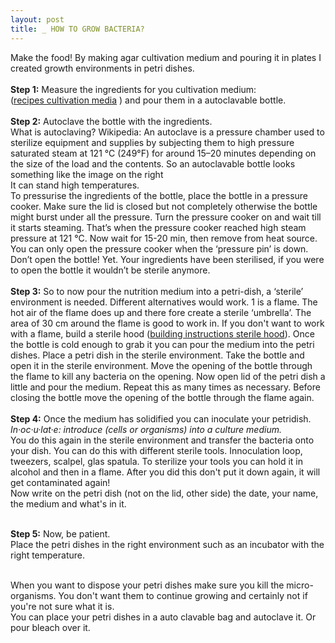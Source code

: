 ```yaml
---
layout: post
title: _ HOW TO GROW BACTERIA?
---
```


Make the food! By making agar cultivation medium and pouring it in plates I created growth environments in petri dishes.<br><br>
<b>Step 1:</b> Measure the ingredients for you cultivation medium: <br>(<a href="http://biohackacademy.github.io/biofactory/annex/cultivation-media/">recipes cultivation media</a> ) and pour them in a autoclavable bottle.<br><br>
<b>Step 2:</b> Autoclave the bottle with the ingredients.<br> What is autoclaving? Wikipedia: An autoclave is a pressure chamber used to sterilize equipment and supplies by subjecting them to high pressure saturated steam at 121 °C (249°F) for around 15–20 minutes depending on the size of the load and the contents.<img src="http://www.camlab.co.uk/images/thumbs/0009172.gif" alt="" style="float:right;" padding="10px"/> 
So an autoclavable bottle looks something like the image on the right<br>
It can stand high temperatures. <br>To pressurise the ingredients of the bottle, place the bottle in a pressure cooker. Make sure the lid is closed but not completely otherwise the bottle might burst under all the pressure. Turn the pressure cooker on and wait till it starts steaming. That’s when the pressure cooker reached high steam pressure at 121 °C. Now wait for 15-20 min, then remove from heat source. You can only open the pressure cooker when the ‘pressure pin’ is down. Don’t open the bottle! Yet. Your ingredients have been sterilised, if you were to open the bottle it wouldn’t be sterile anymore.<br><br><img src="http://tamarahoogeweegen.com/airflow6.jpg" alt="" style="float:left;" padding="10px"/> 
<b>Step 3:</b>  So to now pour the nutrition medium into a petri-dish, a ‘sterile’ environment is needed. Different alternatives would work. 1 is a flame. The hot air of the flame does up and there fore create a sterile ‘umbrella’. The area of 30 cm around the flame is good to work in. 
If you don't want to work with a flame, build a sterile hood (<a href="http://biohackacademy.github.io/biofactory/class/4-sterile-hood/">building instructions sterile hood</a>).
Once the bottle is cold enough to grab it you can pour the medium into the petri dishes. Place a petri dish in the sterile environment. Take the bottle and open it in the sterile environment. Move the opening of the bottle through the flame to kill any bacteria on the opening. Now open lid of the petri dish a little and pour the medium. Repeat this as many times as necessary. Before closing the bottle move the opening of the bottle through the flame again.
<br><br>
<b>Step 4:</b>  Once the medium has solidified you can inoculate your petridish. <br><i> In·oc·u·lat·e: introduce (cells or organisms) into a culture medium.</i><br>
You do this again in the sterile environment and transfer the bacteria onto your dish. You can do this with different sterile tools. Innoculation loop, tweezers, scalpel, glas spatula. To sterilize your tools you can hold it in alcohol and then in a flame. After you did this don't put it down again, it will get contaminated again!<br>
Now write on the petri dish (not on the lid, other side) the date, your name, the medium and what's in it. <br><br>

<b>Step 5:</b> Now, be patient. <br>Place the petri dishes in the right environment such as an incubator with the right temperature.<br><br>

When you want to dispose your petri dishes make sure you kill the micro-organisms. You don't want them to continue growing and certainly not if you're not sure what it is. <br>
You can place your petri dishes in a auto clavable bag and autoclave it. Or pour bleach over it.

<img src="http://tamarahoogeweegen.com/CANVAS_MYCELIUM.jpg" alt="" /> 
<img src="http://tamarahoogeweegen.com/CANVAS.jpg" alt="" /> 

